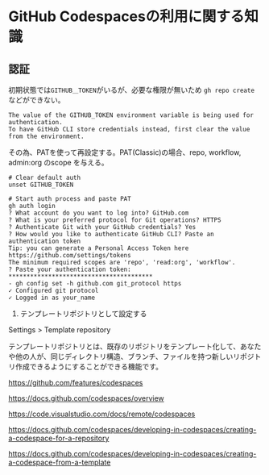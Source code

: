 # GitHub Codespacesの利用に関する知識


## 認証

初期状態では`GITHUB＿TOKEN`がいるが、必要な権限が無いため `gh repo create` などができない。

```
The value of the GITHUB_TOKEN environment variable is being used for authentication.
To have GitHub CLI store credentials instead, first clear the value from the environment.

```

その為、PATを使って再設定する。PAT(Classic)の場合、repo, workflow, admin:org のscope を与える。

```
# Clear default auth
unset GITHUB_TOKEN

# Start auth process and paste PAT
gh auth login
? What account do you want to log into? GitHub.com
? What is your preferred protocol for Git operations? HTTPS
? Authenticate Git with your GitHub credentials? Yes
? How would you like to authenticate GitHub CLI? Paste an authentication token
Tip: you can generate a Personal Access Token here https://github.com/settings/tokens
The minimum required scopes are 'repo', 'read:org', 'workflow'.
? Paste your authentication token: ****************************************
- gh config set -h github.com git_protocol https
✓ Configured git protocol
✓ Logged in as your_name
```

1. テンプレートリポジトリとして設定する

Settings > Template repository 

テンプレートリポジトリとは、既存のリポジトリをテンプレート化して、あなたや他の人が、同じディレクトリ構造、ブランチ、ファイルを持つ新しいリポジトリ作成できるようにすることができる機能です。


https://github.com/features/codespaces

https://docs.github.com/codespaces/overview

https://code.visualstudio.com/docs/remote/codespaces

https://docs.github.com/codespaces/developing-in-codespaces/creating-a-codespace-for-a-repository

https://docs.github.com/codespaces/developing-in-codespaces/creating-a-codespace-from-a-template